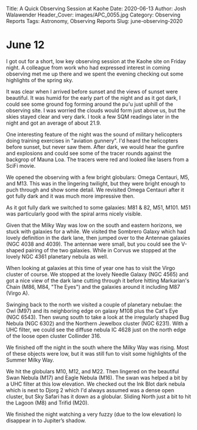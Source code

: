 Title: A Quick Observing Session at Kaohe
Date: 2020-06-13
Author: Josh Walawender
Header_Cover: images/APC_0055.jpg
Category: Observing Reports
Tags: Astronomy, Observing Reports
Slug: june-observing-2020

# June 12

I got out for a short, low key observing session at the Kaohe site on Friday night.  A colleague from work who had expressed interest in coming observing met me up there and we spent the evening checking out some highlights of the spring sky.

It was clear when I arrived before sunset and the views of sunset were beautiful.  It was humid for the early part of the night and as it got dark, I could see some ground fog forming around the pu'u just uphill of the observing site.  I was worried the clouds would form just above us, but the skies stayed clear and very dark.  I took a few SQM readings later in the night and got an average of about 21.9.

One interesting feature of the night was the sound of military helicopters doing training exercises in "aviation gunnery".  I'd heard the helicopters before sunset, but never saw them.  After dark, we would hear the gunfire and explosions and could see some of the tracer rounds against the backgrop of Mauna Loa.  The tracers were red and looked like lasers from a SciFi movie.

We opened the observing with a few bright globulars: Omega Centauri, M5, and M13.  This was in the lingering twilight, but they were bright enough to puch through and show some detail.  We revisited Omega Centauri after it got fully dark and it was much more impressive then.

As it got fully dark we switched to some galaxies: M81 & 82, M51, M101.  M51 was particularly good with the spiral arms nicely visible.

Given that the Milky Way was low on the south and eastern horizons, we stuck with galaxies for a while.  We visited the Sombrero Galaxy which had lovely definition in the dark lane, then jumped over to the Antennae galaxies (NGC 4038 and 4039).  The antennae were small, but you could see the V-shaped pairing of the two galaxies.  While in Corvus we stopped at the lovely NGC 4361 planetary nebula as well.

When looking at galaxies at this time of year one has to visit the Virgo cluster of course.  We stopped at the lovely Needle Galaxy (NGC 4565) and got a nice view of the dark lane cutting through it before hitting Markarian's Chain (M86, M84, "The Eyes") and the galaxies around it including M87 (Virgo A).

Swinging back to the north we visited a couple of planetary nebulae: the Owl (M97) and its neighboring edge on galaxy M108 plus the Cat's Eye (NGC 6543).  Then swung south to take a look at the irregularly shaped Bug Nebula (NGC 6302) and the Northern Jewelbox cluster (NGC 6231).  With a UHC filter, we could see the diffuse nebula IC 4628 just on the north edge of the loose open cluster Collinder 316. 

We finished off the night in the south where the Milky Way was rising.  Most of these objects were low, but it was still fun to visit some highlights of the Summer Milky Way.

We hit the globulars M10, M12, and M22.  Then lingered on the beautiful Swan Nebula (M17) and Eagle Nebula (M16).  The swan was helped a bit by a UHC filter at this low elevation.  We checked out the Ink Blot dark nebula which is next to Djorg 2 which I'd always assumed was a dense open cluster, but Sky Safari has it down as a globular.  Sliding North just a bit to hit the Lagoon (M8) and Trifid (M20).

We finished the night watching a very fuzzy (due to the low elevation) Io disappear in to Jupiter’s shadow.

